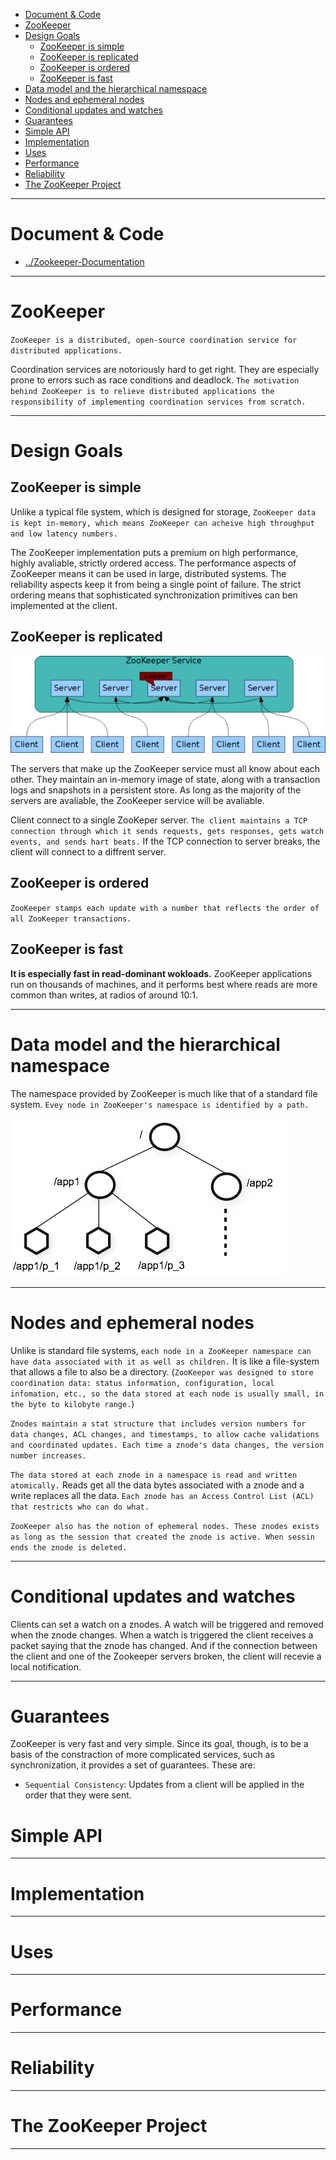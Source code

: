 
- [Document & Code](#document--code)
- [ZooKeeper](#zookeeper)
- [Design Goals](#design-goals)
    - [ZooKeeper is simple](#zookeeper-is-simple)
    - [ZooKeeper is replicated](#zookeeper-is-replicated)
    - [ZooKeeper is ordered](#zookeeper-is-ordered)
    - [ZooKeeper is fast](#zookeeper-is-fast)
- [Data model and the hierarchical namespace](#data-model-and-the-hierarchical-namespace)
- [Nodes and ephemeral nodes](#nodes-and-ephemeral-nodes)
- [Conditional updates and watches](#conditional-updates-and-watches)
- [Guarantees](#guarantees)
- [Simple API](#simple-api)
- [Implementation](#implementation)
- [Uses](#uses)
- [Performance](#performance)
- [Reliability](#reliability)
- [The ZooKeeper Project](#the-zookeeper-project)

---

# Document & Code

* [../Zookeeper-Documentation](https://github.com/zozospider/note/blob/master/distributed/ZooKeeper/ZooKeeper-Documentation.md)

---

# ZooKeeper

`ZooKeeper is a distributed, open-source coordination service for distributed applications.`

Coordination services are notoriously hard to get right. They are especially prone to errors such as race conditions and deadlock. `The motivation behind ZooKeeper is to relieve distributed applications the responsibility of implementing coordination services from scratch.`

---

# Design Goals

## ZooKeeper is simple

Unlike a typical file system, which is designed for storage, `ZooKeeper data is kept in-memory, which means ZooKeeper can acheive high throughput and low latency numbers.`

The ZooKeeper implementation puts a premium on high performance, highly avaliable, strictly ordered access. The performance aspects of ZooKeeper means it can be used in large, distributed systems. The reliability aspects keep it from being a single point of failure. The strict ordering means that sophisticated synchronization primitives can ben implemented at the client.

## ZooKeeper is replicated

![image](https://raw.githubusercontent.com/zozospider/note/master/distributed/ZooKeeper/ZooKeeper-Documentation-Overview-Welcome/ZooKeeper-Service.jpg)

The servers that make up the ZooKeeper service must all know about each other. They maintain an in-memory image of state, along with a transaction logs and snapshots in a persistent store. As long as the majority of the servers are avaliable, the ZooKeeper service will be avaliable.

Client connect to a single ZooKeper server. `The client maintains a TCP connection through which it sends requests, gets responses, gets watch events, and sends hart beats.` If the TCP connection to server breaks, the client will connect to a diffrent server.

## ZooKeeper is ordered

`ZooKeeper stamps each update with a number that reflects the order of all ZooKeeper transactions.`

## ZooKeeper is fast

__It is especially fast in read-dominant wokloads.__ ZooKeeper applications run on thousands of machines, and it performs best where reads are more common than writes, at radios of around 10:1.

---

# Data model and the hierarchical namespace

The namespace provided by ZooKeeper is much like that of a standard file system. `Evey node in ZooKeeper's namespace is identified by a path.`

![image](https://raw.githubusercontent.com/zozospider/note/master/distributed/ZooKeeper/ZooKeeper-Documentation-Overview-Welcome/ZooKeepers-Hierarchical-Namespace.jpg)

---

# Nodes and ephemeral nodes

Unlike is standard file systems, `each node in a ZooKeeper namespace can have data associated with it as well as children.` It is like a file-system that allows a file to also be a directory. (`ZooKeeper was designed to store coordination data: status information, configuration, local infomation, etc., so the data stored at each node is usually small, in the byte to kilobyte range.`)

`Znodes maintain a stat structure that includes version numbers for data changes, ACL changes, and timestamps, to allow cache validations and coordinated updates. Each time a znode's data changes, the version number increases.`

`The data stored at each znode in a namespace is read and written atomically.` Reads get all the data bytes associated with a znode and a write replaces all the data. `Each znode has an Access Control List (ACL) that restricts who can do what.`

`ZooKeeper also has the notion of ephemeral nodes. These znodes exists as long as the session that created the znode is active. When sessin ends the znode is deleted.`

---

# Conditional updates and watches

Clients can set a watch on a znodes. A watch will be triggered and removed when the znode changes. When a watch is triggered the client receives a packet saying that the znode has changed. And if the connection between the client and one of the Zookeeper servers broken, the client will recevie a local notification.

---

# Guarantees

ZooKeeper is very fast and very simple. Since its goal, though, is to be a basis of the constraction of more complicated services, such as synchronization, it provides a set of guarantees. These are:
- `Sequential Consistency`: Updates from a client will be applied in the order that they were sent.


# Simple API

---

# Implementation

---

# Uses

---

# Performance

---

# Reliability

---

# The ZooKeeper Project

---
